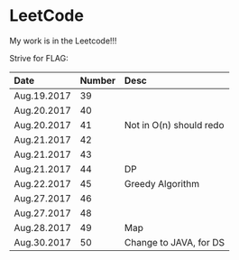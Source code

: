 # LeetCode
My work is in the Leetcode!!! 

Strive for FLAG:

| Date        |   Number | Desc                    |
| :---------- | :------- | :----                   |
| Aug.19.2017 |       39 |                         |
| Aug.20.2017 |       40 |                         |
| Aug.20.2017 |       41 | Not in O(n) should redo |
| Aug.21.2017 |       42 |                         |
| Aug.21.2017 |       43 |                         |
| Aug.21.2017 |       44 | DP                      |
| Aug.22.2017 |       45 | Greedy Algorithm        |
| Aug.27.2017 |       46 |                         |
| Aug.27.2017 |       48 |                         |
| Aug.28.2017 |       49 | Map                     |
| Aug.30.2017 |       50 | Change to JAVA, for DS  |





